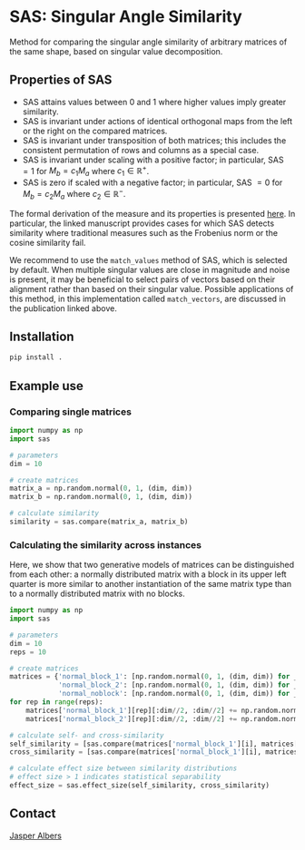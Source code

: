 <!-- 
SAS - Assessing the similarity of real matrices with arbitrary shape.
Copyright (C) 2024 Forschungszentrum Juelich GmbH, IAS-6

This program is free software: you can redistribute it and/or modify it under
the terms of the GNU General Public License as published by the Free Software
Foundation, either version 3 of the License, or (at your option) any later
version.
This program is distributed in the hope that it will be useful, but WITHOUT ANY
WARRANTY; without even the implied warranty of MERCHANTABILITY or FITNESS FOR A
PARTICULAR PURPOSE. See the GNU General Public License for more details.
You should have received a copy of the GNU General Public License along with
this program. If not, see <https://www.gnu.org/licenses/>.

SPDX-License-Identifier: GPL-3.0-or-later
-->

# SAS: Singular Angle Similarity
Method for comparing the singular angle similarity of arbitrary matrices of the same shape, based on singular value decomposition.

## Properties of SAS

- SAS attains values between $0$ and $1$ where higher values imply greater similarity.
- SAS is invariant under actions of identical orthogonal maps from the left or the right on the compared matrices.
- SAS is invariant under transposition of both matrices; this includes the consistent permutation of rows and columns as a special case.
- SAS is invariant under scaling with a positive factor; in particular, SAS $= 1$ for $M_b = c_{1} M_a$ where $c_1 \in \mathbb{R}^+$.
- SAS is zero if scaled with a negative factor; in particular, SAS $= 0$ for $M_b = c_2 M_a$ where $c_{2} \in \mathbb{R}^-$.

The formal derivation of the measure and its properties is presented [here](link_to_paper). In particular, the linked manuscript provides cases for which SAS detects similarity where traditional measures such as the Frobenius norm or the cosine similarity fail.

We recommend to use the `match_values` method of SAS, which is selected by default. When multiple singular values are close in magnitude and noise is present, it may be beneficial to select pairs of vectors based on their alignment rather than based on their singular value. Possible applications of this method, in this implementation called `match_vectors`, are discussed in the publication linked above.

## Installation
```bash
pip install .
```

## Example use

### Comparing single matrices

```python
import numpy as np
import sas

# parameters
dim = 10

# create matrices
matrix_a = np.random.normal(0, 1, (dim, dim))
matrix_b = np.random.normal(0, 1, (dim, dim))

# calculate similarity
similarity = sas.compare(matrix_a, matrix_b)
```

### Calculating the similarity across instances

Here, we show that two generative models of matrices can be distinguished from each other: a normally distributed matrix with a block in its upper left quarter is more similar to another instantiation of the same matrix type than to a normally distributed matrix with no blocks.

```python
import numpy as np
import sas

# parameters
dim = 10
reps = 10

# create matrices
matrices = {'normal_block_1': [np.random.normal(0, 1, (dim, dim)) for _ in range(reps)],
			'normal_block_2': [np.random.normal(0, 1, (dim, dim)) for _ in range(reps)],
			'normal_noblock': [np.random.normal(0, 1, (dim, dim)) for _ in range(reps)]}
for rep in range(reps):
	matrices['normal_block_1'][rep][:dim//2, :dim//2] += np.random.normal(2, 1, (dim//2, dim//2))
	matrices['normal_block_2'][rep][:dim//2, :dim//2] += np.random.normal(2, 1, (dim//2, dim//2))

# calculate self- and cross-similarity
self_similarity = [sas.compare(matrices['normal_block_1'][i], matrices['normal_block_2'][i]) for i in range(reps)]
cross_similarity = [sas.compare(matrices['normal_block_1'][i], matrices['normal_noblock'][i]) for i in range(reps)]

# calculate effect size between similarity distributions
# effect size > 1 indicates statistical separability
effect_size = sas.effect_size(self_similarity, cross_similarity)
```

## Contact

[Jasper Albers](mailto:j.albers@fz-juelich.de?subject=SAS)
